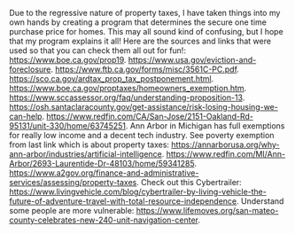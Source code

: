 Due to the regressive nature of property taxes, I have taken things into my own hands by creating a program that determines the secure one time purchase price for homes. This may all sound kind of confusing, but I hope that my program explains it all! Here are the sources and links that were used so that you can check them all out for fun!:
https://www.boe.ca.gov/prop19.
https://www.usa.gov/eviction-and-foreclosure.
https://www.ftb.ca.gov/forms/misc/3561C-PC.pdf.
https://sco.ca.gov/ardtax_prop_tax_postponement.html.
https://www.boe.ca.gov/proptaxes/homeowners_exemption.htm.
https://www.sccassessor.org/faq/understanding-proposition-13.
https://osh.santaclaracounty.gov/get-assistance/risk-losing-housing-we-can-help.
https://www.redfin.com/CA/San-Jose/2151-Oakland-Rd-95131/unit-330/home/63745251.
Ann Arbor in Michigan has full exemptions for really low income and a decent tech industry. See poverty exemption from last link which is about property taxes:
https://annarborusa.org/why-ann-arbor/industries/artificial-intelligence.
https://www.redfin.com/MI/Ann-Arbor/2693-Laurentide-Dr-48103/home/59341285.
https://www.a2gov.org/finance-and-administrative-services/assessing/property-taxes.
Check out this Cybertrailer:
https://www.livingvehicle.com/blog/cybertrailer-by-living-vehicle-the-future-of-adventure-travel-with-total-resource-independence.
Understand some people are more vulnerable:
https://www.lifemoves.org/san-mateo-county-celebrates-new-240-unit-navigation-center.
